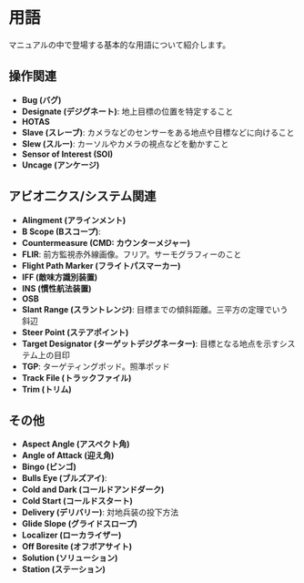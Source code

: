 # 用語

マニュアルの中で登場する基本的な用語について紹介します。

## 操作関連

- **Bug (バグ)**
- **Designate (デジグネート)**: 地上目標の位置を特定すること
- **HOTAS**
- **Slave (スレーブ)**: カメラなどのセンサーをある地点や目標などに向けること
- **Slew (スルー)**: カーソルやカメラの視点などを動かすこと
- **Sensor of Interest (SOI)**
- **Uncage (アンケージ)**

## アビオ二クス/システム関連

- **Alingment (アラインメント)**
- **B Scope (Bスコープ)**: 
- **Countermeasure (CMD: カウンターメジャー)**
- **FLIR**: 前方監視赤外線画像。フリア。サーモグラフィーのこと
- **Flight Path Marker (フライトパスマーカー)**
- **IFF (敵味方識別装置)**
- **INS (慣性航法装置)**
- **OSB**
- **Slant Range (スラントレンジ)**: 目標までの傾斜距離。三平方の定理でいう斜辺
- **Steer Point (ステアポイント)**
- **Target Designator (ターゲットデジグネーター)**: 目標となる地点を示すシステム上の目印
- **TGP**: ターゲティングポッド。照準ポッド
- **Track File (トラックファイル)**
- **Trim (トリム)**

## その他

- **Aspect Angle (アスペクト角)**
- **Angle of Attack (迎え角)**
- **Bingo (ビンゴ)**
- **Bulls Eye (ブルズアイ)**: 
- **Cold and Dark (コールドアンドダーク)**
- **Cold Start (コールドスタート)**
- **Delivery (デリバリー)**: 対地兵装の投下方法
- **Glide Slope (グライドスロープ)**
- **Localizer (ローカライザー)**
- **Off Boresite (オフボアサイト)**
- **Solution (ソリューション)**
- **Station (ステーション)**
